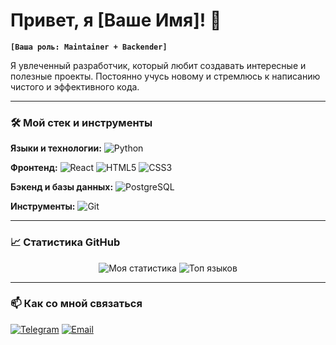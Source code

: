 # Привет, я [Ваше Имя]! 👋

**`[Ваша роль: Maintainer + Backender]`**

Я увлеченный разработчик, который любит создавать интересные и полезные проекты. Постоянно учусь новому и стремлюсь к написанию чистого и эффективного кода.

---

### 🛠️ Мой стек и инструменты

**Языки и технологии:**
![Python](https://img.shields.io/badge/Python-3776AB?style=for-the-badge&logo=python&logoColor=white)


**Фронтенд:**
![React](https://img.shields.io/badge/React-20232A?style=for-the-badge&logo=react&logoColor=61DAFB)
![HTML5](https://img.shields.io/badge/HTML5-E34F26?style=for-the-badge&logo=html5&logoColor=white)
![CSS3](https://img.shields.io/badge/CSS3-1572B6?style=for-the-badge&logo=css3&logoColor=white)

**Бэкенд и базы данных:**
![PostgreSQL](https://img.shields.io/badge/PostgreSQL-316192?style=for-the-badge&logo=postgresql&logoColor=white)

**Инструменты:**
![Git](https://img.shields.io/badge/Git-F05032?style=for-the-badge&logo=git&logoColor=white)

---

### 📈 Статистика GitHub

<p align="center">
  <img src="https://github-readme-stats.vercel.app/api?username=Windermake&show_icons=true&theme=default" alt="Моя статистика" />
  <img src="https://github-readme-stats.vercel.app/api/top-langs/?username=Windermake&layout=compact&theme=default" alt="Топ языков" />
</p>

---

### 📫 Как со мной связаться

[![Telegram](https://img.shields.io/badge/Telegram-2CA5E0?style=for-the-badge&logo=telegram&logoColor=white)](https://t.me/@DedspaceX_X)
[![Email](https://img.shields.io/badge/Email-D14836?style=for-the-badge&logo=gmail&logoColor=white)](mailto:MishelOGO@gmail.com)
